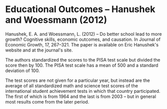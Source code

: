 # Educational Outcomes – Hanushek and Woessmann (2012)

Hanushek, E. A. and Woessmann, L. (2012) – Do better school lead to more growth? Cognitive skills, economic outcomes, and causation. In Journal of Economic Growth, 17, 267–321. The paper is available on Eric Hanushek's website and at the journal's site. 

The authors standardized the scores to the PISA test scale but divided the score then by 100. The PISA test scale has a mean of 500 and a standard deviation of 100. 

The test scores are not given for a particular year, but instead are the average of all standardized math and science test scores of the international student achievement tests in which that country participated. The first of which is from 1964 and the last is from 2003 – but in general most results come from the later period.